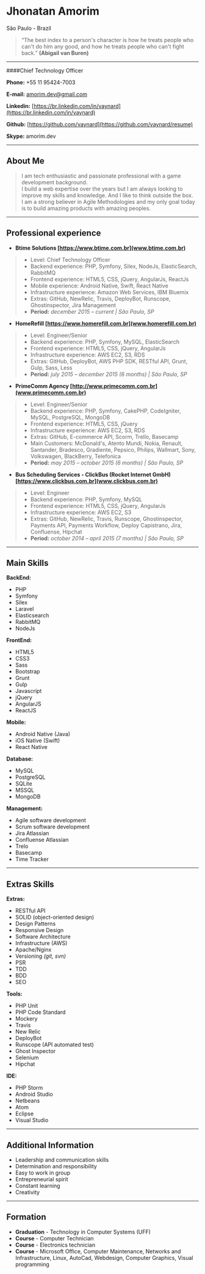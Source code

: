 # Jhonatan Amorim
São Paulo - Brazil

> “The best index to a person's character is how he treats people who can't do him any good, and how he treats people who can't fight back.” **(Abigail van Buren)**

---

####Chief Technology Officer

**Phone:** +55 11 95424-7003

**E-mail:** amorim.dev@gmail.com

**Linkedin:** [https://br.linkedin.com/in/vaynard](https://br.linkedin.com/in/vaynard)

**Github:** [https://github.com/vaynard](https://github.com/vaynard/resume)

**Skype:** amorim.dev

---

## About Me

> I am tech enthusiastic and passionate professional with a game development background.  
> I build a web expertise over the years but I am always looking to improve my skills and knowledge. And I like to think outside the box.  
> I am a strong believer in Agile Methodologies and my only goal today is to build amazing products with amazing peoples. 

---

## Professional experience

* **Btime Solutions [https://www.btime.com.br](www.btime.com.br)**
> * Level: Chief Technology Officer
> * Backend experience: PHP, Symfony, Silex, NodeJs, ElasticSearch, RabbitMQ
> * Frontend experience: HTML5, CSS, jQuery, AngularJs, ReactJs
> * Mobile experience: Android Native, Swift, React Native
> * Infrastructure experience: Amazon Web Services, IBM Bluemix
> * Extras: GitHub, NewRelic, Travis, DeployBot, Runscope, Ghostinspector, Jira Management
> * **Period:** *december 2015 – current | São Paulo, SP*

* **HomeRefill [https://www.homerefill.com.br](www.homerefill.com.br)**
> * Level: Engineer/Senior
> * Backend experience: PHP, Symfony, MySQL, ElasticSearch
> * Frontend experience: HTML5, CSS, jQuery, AngularJs
> * Infrastructure experience: AWS EC2, S3, RDS
> * Extras: GitHub, DeployBot, AWS PHP SDK, RESTful API, Grunt, Gulp, Sass, Less
> * **Period:** *july 2015 – december 2015 (6 months) | São Paulo, SP*

* **PrimeComm Agency [http://www.primecomm.com.br](www.primecomm.com.br)**
> * Level: Engineer/Senior
> * Backend experience: PHP, Symfony, CakePHP, CodeIgniter, MySQL, PostgreSQL, MongoDB
> * Frontend experience: HTML5, CSS, jQuery
> * Infrastructure experience: AWS EC2, S3, RDS
> * Extras: GitHub, E-commerce API, Scorm, Trello, Basecamp
> * Main Customers: McDonald's, Atento Mundi, Nokia, Renault, Santander, Bradesco, Gradiente, Pepsico, Philips, Wallmart, Sony, Volkswagen, BlackBerry, Telefonica
> * **Period:** *may 2015 – october 2015 (6 months) | São Paulo, SP*

* **Bus Scheduling Services - ClickBus (Rocket Internet GmbH) [https://www.clickbus.com.br](www.clickbus.com.br)**
> * Level: Engineer
> * Backend experience: PHP, Symfony, MySQL
> * Frontend experience: HTML5, CSS, jQuery, AngularJs
> * Infrastructure experience: AWS EC2, S3
> * Extras: GitHub, NewRelic, Travis, Runscope, Ghostinspector, Payments API, Payments Workflow, Deploy Capistrano, Jira, Confluense, Hipchat
> * **Period:** *october 2014 – april 2015 (7 months) | São Paulo, SP*

---

## Main Skills

**BackEnd:**
* PHP
* Symfony
* Silex
* Laravel
* Elasticsearch
* RabbitMQ
* NodeJs

**FrontEnd:**
* HTML5
* CSS3
* Sass
* Bootstrap
* Grunt
* Gulp
* Javascript
* jQuery
* AngularJS
* ReactJS

**Mobile:**
* Android Native (Java)
* iOS Native (Swift)
* React Native

**Database:**
* MySQL
* PostgreSQL
* SQLite
* MSSQL
* MongoDB

**Management:**
* Agile software development
* Scrum software development
* Jira Atlassian
* Confluense Atlassian
* Trelo
* Basecamp
* Time Tracker

---

## Extras Skills

**Extras:**
* RESTful API
* SOLID (object-oriented design)
* Design Patterns
* Responsive Design
* Software Architecture
* Infrastructure (AWS)
* Apache/Nginx
* Versioning *(git, svn)*
* PSR
* TDD
* BDD
* SEO

**Tools:**
* PHP Unit
* PHP Code Standard
* Mockery
* Travis
* New Relic
* DeployBot
* Runscope (API automated test)
* Ghost Inspector
* Selenium
* Hipchat

**IDE:**
* PHP Storm
* Android Studio
* Netbeans
* Atom
* Eclipse
* Visual Studio

---

## Additional Information

* Leadership and communication skills
* Determination and responsibility
* Easy to work in group
* Entrepreneurial spirit
* Constant learning
* Creativity

---

## Formation

* **Graduation** - Technology in Computer Systems (UFF)
* **Course** - Computer Technician
* **Course** - Electronics technician
* **Course** - Microsoft Office, Computer Maintenance, Networks and Infrastructure, Linux, AutoCad, Webdesign, Computer Graphics, Visual programming
